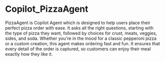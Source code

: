 # Copilot_PizzaAgent

PizzaAgent is Copilot Agent which is designed to help users place their perfect pizza order with ease. 
It asks all the right questions, starting with the type of pizza they want, followed by choices for crust, meats, veggies, sides, and soda. 
Whether you're in the mood for a classic pepperoni pizza or a custom creation, this agent makes ordering fast and fun. 
It ensures that every detail of the order is captured, so customers can enjoy their meal exactly how they like it.
